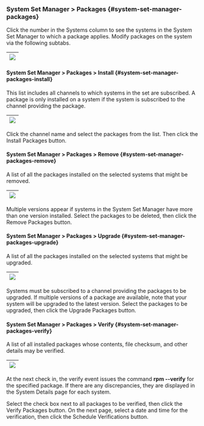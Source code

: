 ### System Set Manager &gt; Packages {#system-set-manager-packages}

Click the number in the Systems column to see the systems in the System Set Manager to which a package applies. Modify packages on the system via the following subtabs.

| ![](systems_ssm_packages_overview.png) |
| --- |

#### System Set Manager &gt; Packages &gt; Install {#system-set-manager-packages-install}

This list includes all channels to which systems in the set are subscribed. A package is only installed on a system if the system is subscribed to the channel providing the package.

| ![](systems_ssm_install.png) |
| --- |

Click the channel name and select the packages from the list. Then click the Install Packages button.

#### System Set Manager &gt; Packages &gt; Remove {#system-set-manager-packages-remove}

A list of all the packages installed on the selected systems that might be removed.

| ![](systems_ssm_remove.png) |
| --- |

Multiple versions appear if systems in the System Set Manager have more than one version installed. Select the packages to be deleted, then click the Remove Packages button.

#### System Set Manager &gt; Packages &gt; Upgrade {#system-set-manager-packages-upgrade}

A list of all the packages installed on the selected systems that might be upgraded.

| ![](systems_ssm_upgrade.png) |
| --- |

Systems must be subscribed to a channel providing the packages to be upgraded. If multiple versions of a package are available, note that your system will be upgraded to the latest version. Select the packages to be upgraded, then click the Upgrade Packages button.

#### System Set Manager &gt; Packages &gt; Verify {#system-set-manager-packages-verify}

A list of all installed packages whose contents, file checksum, and other details may be verified.

| ![](systems_ssm_verify.png) |
| --- |

At the next check in, the verify event issues the command **rpm --verify** for the specified package. If there are any discrepancies, they are displayed in the System Details page for each system.

Select the check box next to all packages to be verified, then click the Verify Packages button. On the next page, select a date and time for the verification, then click the Schedule Verifications button.